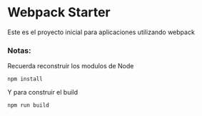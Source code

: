# Webpack Starter

Este es el proyecto inicial para aplicaciones utilizando webpack

### Notas:
Recuerda reconstruir los modulos de Node

```
npm install
```

Y para construir el build 

```
npm run build
```